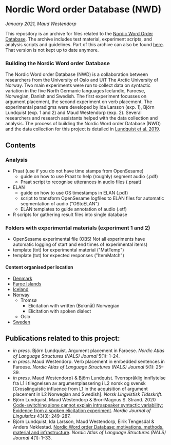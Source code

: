 # Nordic Word order Database (NWD)
*January 2021, Maud Westendorp*

This repository is an archive for files related to the [Nordic Word Order Database](http://tekstlab.uio.no/nwd). The archive includes test material, experiment scripts, and analysis scripts and guidelines. Part of this archive can also be found [here](https:github.com/BjornLundquist). That version is not kept up to date anymore.

### Building the Nordic Word order Database
The Nordic Word order Database (NWD) is a collaboration between researchers from the University of Oslo and UiT The Arctic University of Norway. Two main experiments were run to collect data on syntactic variation in the five North Germanic languages Icelandic, Faroese, Norwegian, Danish and Swedish. The first experiment focusses on argument placement, the second experiment on verb placement. The experimental paradigms were developed by Ida Larsson (exp. 1), Björn Lundquist (exp. 1 and 2) and Maud Westendorp (exp. 2). Several  researchers and research assistants helped with the data collection and analysis. The process of building the Nordic Word order Database (NWD) and the data collection for this project is detailed in [Lundquist et al. 2019](https://journals.uio.no/NALS/article/view/7529).

## Contents
### Analysis
+ Praat (use if you do not have time stamps from OpenSesame)
  + guide on how to use Praat to help (roughly) segment audio (.pdf)
  + Praat script to recognise utterances in audio files (.praat)
+ ELAN
  + guide on how to use OS timestamps in ELAN (.pdf)
  + script to transform OpenSesame logfiles to ELAN files for automatic segmentation of audio ("OStoELAN")
  + ELAN templates to guide annotation of audio (.etf)
+ R scripts for gathering result files into single database

### Folders with experimental materials (experiment 1 and 2)
+ OpenSesame experimental file (OBS! Not all experiments have automatic logging of start and end times of experimental items)
+ template (txt) for experimental material ("MatTemp")
+ template (txt) for expected responses ("ItemMatch")

#### Content organised per location
+ [Denmark](https://github.com/maudwestendorp/NWD/tree/mainbranch/Denmark)
+ [Faroe Islands](https://github.com/maudwestendorp/NWD/tree/mainbranch/FaroeIslands)
+ [Iceland](https://github.com/maudwestendorp/NWD/tree/mainbranch/Iceland)
+ [Norway](https://github.com/maudwestendorp/NWD/tree/mainbranch/Norway)
  + Tromsø
    + Elicitation with written (Bokmål) Norwegian
    + Elicitation with spoken dialect
  + Oslo
+ [Sweden](https://github.com/maudwestendorp/NWD/tree/master/Sweden)

## Publications related to this project:
+ *in press*. Björn Lundquist. Argument placement in Faroese. *Nordic Atlas of Language Structures (NALS) Journal* 5(1): 1–24.
+ *in press*. Maud Westendorp. Verb placement in embedded sentences in Faroese. *Nordic Atlas of Language Structures (NALS) Journal* 5(1): 25–39.
+ *in press*. Maud Westendorp} & Björn Lundquist. Tverrspråklig innflytelse fra L1 i tilegnelsen av argumentplassering i L2 norsk og svensk [Crosslinguistic influence from L1 in the acquisition of argument placement in L2 Norwegian and Swedish]. *Norsk Lingvistisk Tidsskrift*.
+ Björn Lundquist, Maud Westendorp & Bror-Magnus S. Strand. 2020 [Code-switching alone cannot explain intraspeaker syntactic variability: Evidence from a spoken elicitation experiment](https://doi.org/10.1017/S0332586520000190). *Nordic Journal of Linguistics* 43(3): 249–287.
+ Björn Lundquist, Ida Larsson, Maud Westendorp, Eirik Tengesdal & Anders Nøklestad. [Nordic Word order Database: motivations, methods, material and infrastructure](https://journals.uio.no/NALS/article/view/7529). *Nordic Atlas of Language Structures (NALS) Journal* 4(1): 1–33.

